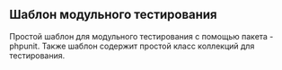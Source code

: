 ## Шаблон модульного тестирования

Простой шаблон для модульного тестирования с помощью пакета - phpunit. Также шаблон содержит простой класс коллекций для тестирования. 

